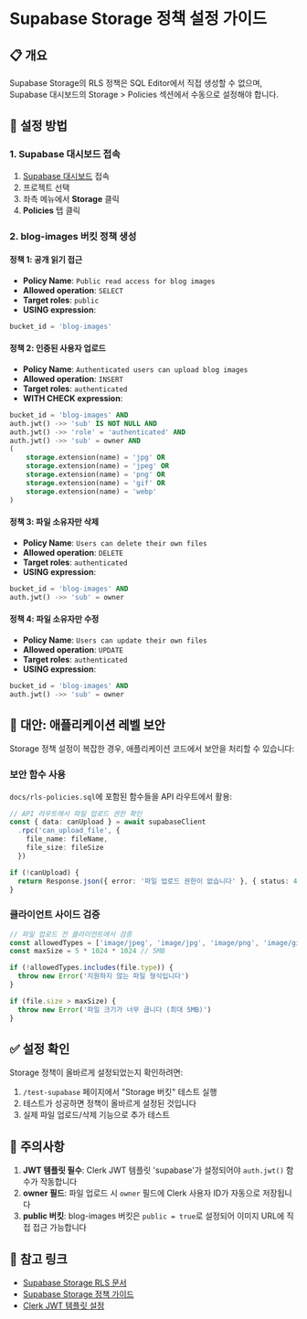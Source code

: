 # Supabase Storage 정책 설정 가이드

## 📋 개요

Supabase Storage의 RLS 정책은 SQL Editor에서 직접 생성할 수 없으며, Supabase 대시보드의 Storage > Policies 섹션에서 수동으로 설정해야 합니다.

## 🔧 설정 방법

### 1. Supabase 대시보드 접속
1. [Supabase 대시보드](https://supabase.com/dashboard) 접속
2. 프로젝트 선택
3. 좌측 메뉴에서 **Storage** 클릭
4. **Policies** 탭 클릭

### 2. blog-images 버킷 정책 생성

#### 정책 1: 공개 읽기 접근
- **Policy Name**: `Public read access for blog images`
- **Allowed operation**: `SELECT`
- **Target roles**: `public`
- **USING expression**:
```sql
bucket_id = 'blog-images'
```

#### 정책 2: 인증된 사용자 업로드
- **Policy Name**: `Authenticated users can upload blog images`
- **Allowed operation**: `INSERT`
- **Target roles**: `authenticated`
- **WITH CHECK expression**:
```sql
bucket_id = 'blog-images' AND
auth.jwt() ->> 'sub' IS NOT NULL AND
auth.jwt() ->> 'role' = 'authenticated' AND
auth.jwt() ->> 'sub' = owner AND
(
    storage.extension(name) = 'jpg' OR
    storage.extension(name) = 'jpeg' OR
    storage.extension(name) = 'png' OR
    storage.extension(name) = 'gif' OR
    storage.extension(name) = 'webp'
)
```

#### 정책 3: 파일 소유자만 삭제
- **Policy Name**: `Users can delete their own files`
- **Allowed operation**: `DELETE`
- **Target roles**: `authenticated`
- **USING expression**:
```sql
bucket_id = 'blog-images' AND
auth.jwt() ->> 'sub' = owner
```

#### 정책 4: 파일 소유자만 수정
- **Policy Name**: `Users can update their own files`
- **Allowed operation**: `UPDATE`
- **Target roles**: `authenticated`
- **USING expression**:
```sql
bucket_id = 'blog-images' AND
auth.jwt() ->> 'sub' = owner
```

## 🔄 대안: 애플리케이션 레벨 보안

Storage 정책 설정이 복잡한 경우, 애플리케이션 코드에서 보안을 처리할 수 있습니다:

### 보안 함수 사용
`docs/rls-policies.sql`에 포함된 함수들을 API 라우트에서 활용:

```typescript
// API 라우트에서 파일 업로드 권한 확인
const { data: canUpload } = await supabaseClient
  .rpc('can_upload_file', {
    file_name: fileName,
    file_size: fileSize
  })

if (!canUpload) {
  return Response.json({ error: '파일 업로드 권한이 없습니다' }, { status: 403 })
}
```

### 클라이언트 사이드 검증
```typescript
// 파일 업로드 전 클라이언트에서 검증
const allowedTypes = ['image/jpeg', 'image/jpg', 'image/png', 'image/gif', 'image/webp']
const maxSize = 5 * 1024 * 1024 // 5MB

if (!allowedTypes.includes(file.type)) {
  throw new Error('지원하지 않는 파일 형식입니다')
}

if (file.size > maxSize) {
  throw new Error('파일 크기가 너무 큽니다 (최대 5MB)')
}
```

## ✅ 설정 확인

Storage 정책이 올바르게 설정되었는지 확인하려면:

1. `/test-supabase` 페이지에서 "Storage 버킷" 테스트 실행
2. 테스트가 성공하면 정책이 올바르게 설정된 것입니다
3. 실제 파일 업로드/삭제 기능으로 추가 테스트

## 🚨 주의사항

1. **JWT 템플릿 필수**: Clerk JWT 템플릿 'supabase'가 설정되어야 `auth.jwt()` 함수가 작동합니다
2. **owner 필드**: 파일 업로드 시 `owner` 필드에 Clerk 사용자 ID가 자동으로 저장됩니다
3. **public 버킷**: blog-images 버킷은 `public = true`로 설정되어 이미지 URL에 직접 접근 가능합니다

## 📝 참고 링크

- [Supabase Storage RLS 문서](https://supabase.com/docs/guides/storage/security/access-control)
- [Supabase Storage 정책 가이드](https://supabase.com/docs/guides/storage/security/policies)
- [Clerk JWT 템플릿 설정](https://clerk.com/docs/integrations/databases/supabase) 